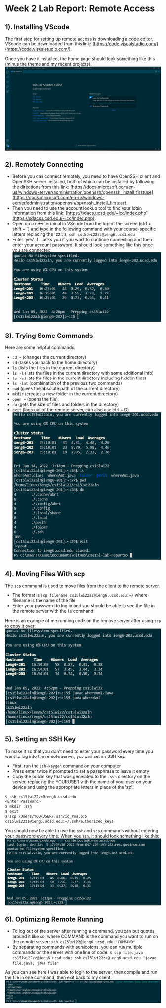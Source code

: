 # Week 2 Lab Report: Remote Access

## 1). Installing VScode

The first step for setting up remote access is downloading a code editor. VScode can be downloaded from this link: [https://code.visualstudio.com/](https://code.visualstudio.com/).

Once you have it installed, the home page should look something like this (minus the theme and my recent projects).
![](snip.PNG)

## 2). Remotely Connecting
* Before you can connect remotely, you need to have OpenSSH client and OpenSSH server installed, both of which can be installed by following the directions from this link: [https://docs.microsoft.com/en-us/windows-server/administration/openssh/openssh_install_firstuse](https://docs.microsoft.com/en-us/windows-server/administration/openssh/openssh_install_firstuse).
* Then you need to use the account lookup tool to find your login information from this link: [https://sdacs.ucsd.edu/~icc/index.php](https://sdacs.ucsd.edu/~icc/index.php).
* Open up a new terminal in VScode from the top of the screen (ctrl + shift + \`) and type in the following command with your course-specific letters replacing the 'zz':
`$ ssh cs15lwi22zz@ieng6.ucsd.edu`
* Enter 'yes' if it asks you if you want to continue connecting and then enter your account password. It should look something like this once you are connected.
![](snip2.PNG)

## 3). Trying Some Commands
Here are some helpful commands:
* `cd ~` (changes the current directory)
* `cd` (takes you back to the home directory)
* `ls` (lists the files in the current directory)
* `ls -l` (lists the files in the current directory with some additional info)
* `ls -a` (lists the files in the current directory including hidden files)
* `ls -lat` (combination of the previous two commands)
* `pwd` (gives the absolute path of the current directory)
* `mkdir` (creates a new folder in the current directory)
* `open ~` (opens the file)
* `du` (gets the size of files and folders in the directory)
* `exit` (logs out of the remote server, can also use ctrl + D)
![](snip5.PNG)

## 4). Moving Files With scp

The `scp` command is used to move files from the client to the remote server.
* The format is `scp filename cs15lwi22zz@ieng6.ucsd.edu:~/` where filename is the name of the file
* Enter your password to log in and you should be able to see the file in the remote server with the `ls` command. 

Here is an example of me running code on the remove server after using `scp` to copy it over:
![](snip3.PNG)

## 5). Setting an SSH Key

To make it so that you don't need to enter your password every time you want to log into the remote server, you can set an SSH key.
* First, run the `ssh-keygen` command on your computer
* Press enter twice if prompted to set a passphrase to leave it empty
* Copy the public key that was generated to the `.ssh` directory on the server, replacing the YOURUSER with the name of your user on your device and using the appropriate letters in place of the 'zz':

```
$ ssh cs15lwi22zz@ieng6.ucsd.edu
<Enter Password>
$ mkdir .ssh
$ exit
$ scp /Users/YOURUSER/.ssh/id_rsa.pub cs15lwi22zz@ieng6.ucsd.edu:~/.ssh/authorized_keys
```
You should now be able to use the `ssh` and `scp` commands without entering your password every time. When you `ssh`, it should look something like this:
![](snip4.PNG)

## 6). Optimizing Remote Running

* To log out of the server after running a command, you can put quotes around it like so, where COMMAND is the command you want to run on the remote server: `ssh cs15lwi22@ieng6.ucsd.edu "COMMAND"`
* By separating commands with semicolons, you can run multiple commands on the server with one line of code: `$ scp file.java cs15lwi22zz@ieng6.ucsd.edu; ssh cs15lwi22zz@ieng6.ucsd.edu "javac file.java; java file"`

As you can see here I was able to login to the server, then compile and run the file in one command, then exit back to my client.
![](snip6.PNG)